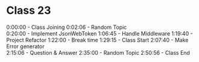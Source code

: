 # Class 23

0:00:00 - Class Joining
0:02:06 - Random Topic  
0:20:00 - Implement JsonWebToken
1:06:45 - Handle Middleware
1:19:40 - Project Refactor
1:22:00 - Break time
1:29:15 - Class Start
2:07:40 - Make Error generator  
2:15:06 - Question & Answer
2:35:00 - Random Topic
2:50:56 - Class End
